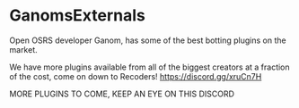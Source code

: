 # GanomsExternals
Open OSRS developer Ganom, has some of the best botting plugins on the market.

We have more plugins available from all of the biggest creators at a fraction of the cost, come on down to Recoders!
https://discord.gg/xruCn7H


MORE PLUGINS TO COME, KEEP AN EYE ON THIS DISCORD
